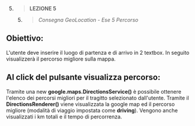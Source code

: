 5. > **LEZIONE 5**
     5. > *Consegna GeoLocation - Ese 5 Percorso*
   
## Obiettivo:
L'utente deve inserire il luogo di partenza e di arrivo in 2 textbox. In seguito visualizzerà il percorso migliore sulla mappa.

## Al click del pulsante visualizza percorso:
Tramite una new **google.maps.DirectionsService()** è possibile ottenere l'elenco dei percorsi migliori per il tragitto selezionato dall'utente. Tramite il **DirectionsRenderer()** viene visualizzata la google map ed il percorso migliore (modalità di viaggio impostata come **driving**). Vengono anche visualizzati i km totali e il tempo di percorrenza.